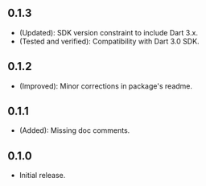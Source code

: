 ## 0.1.3

- (Updated): SDK version constraint to include Dart 3.x.
- (Tested and verified): Compatibility with Dart 3.0 SDK.

## 0.1.2

- (Improved): Minor corrections in package's readme.

## 0.1.1

- (Added): Missing doc comments.

## 0.1.0

- Initial release.
